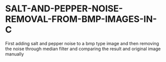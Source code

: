 # SALT-AND-PEPPER-NOISE-REMOVAL-FROM-BMP-IMAGES-IN-C
First adding salt and pepper noise to a bmp type image and then removing the noise through median filter and comparing the result and original image manually
